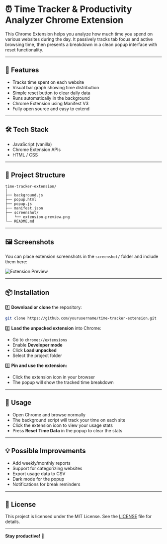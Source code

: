 
# ⏰ Time Tracker & Productivity Analyzer Chrome Extension

This Chrome Extension helps you analyze how much time you spend on various websites during the day. It passively tracks tab focus and active browsing time, then presents a breakdown in a clean popup interface with reset functionality.

---

## 🚀 Features

- Tracks time spent on each website
- Visual bar graph showing time distribution
- Simple reset button to clear daily data
- Runs automatically in the background
- Chrome Extension using Manifest V3
- Fully open source and easy to extend

---

## 🛠️ Tech Stack

- JavaScript (vanilla)
- Chrome Extension APIs
- HTML / CSS

---

## 📂 Project Structure

```
time-tracker-extension/
│
├── background.js
├── popup.html
├── popup.js
├── manifest.json
├── screenshot/
│   └── extension-preview.png
└── README.md
```

---
## 🖼️ Screenshots

You can place extension screenshots in the `screenshot/` folder and include them here:

![Extension Preview](screenshot/extension-preview.png)

---

## 📦 Installation

1️⃣ **Download or clone** the repository:

```bash
git clone https://github.com/yourusername/time-tracker-extension.git
```

2️⃣ **Load the unpacked extension** into Chrome:

- Go to `chrome://extensions`
- Enable **Developer mode**
- Click **Load unpacked**
- Select the project folder

3️⃣ **Pin and use the extension:**

- Click the extension icon in your browser
- The popup will show the tracked time breakdown

---

## 📌 Usage

- Open Chrome and browse normally
- The background script will track your time on each site
- Click the extension icon to view your usage stats
- Press **Reset Time Data** in the popup to clear the stats

---

## 💡 Possible Improvements

- Add weekly/monthly reports
- Support for categorizing websites
- Export usage data to CSV
- Dark mode for the popup
- Notifications for break reminders

---

## 📝 License

This project is licensed under the MIT License. See the [LICENSE](LICENSE) file for details.

---

**Stay productive! 🚀**
